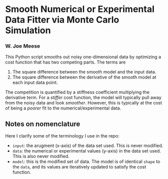 # Smooth Numerical or Experimental Data Fitter via Monte Carlo Simulation
### W. Joe Meese

This Python script smooths out noisy one-dimensional data by optimizing a cost function that has two competing parts. The terms are 

1. The square difference between the smooth model and the input data.
1. The square difference between the derivative of the smooth model at each input data point.

The competition is quantified by a stiffness coefficient multiplying the derivative term. For a _stiffer_ cost function, the model will typically pull away from the noisy data and look _smoother_. However, this is typically at the cost of being a _poorer_ fit to the numerical/experimental data.

## Notes on nomenclature
Here I clarify some of the terminology I use in the repo:
* `input`: the arugment (x-axis) of the data set used. This is never modified.
* `data`: the numerical or experimental values (y-axis) in the data set used. This is also never modified.
* `model`: this is the modified set of data. The model is of identical `shape` to the `data`, and its values are iteratively updated to satisfy the cost function.